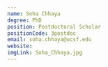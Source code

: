 ```yaml
---
name: Soha Chhaya
degree: PhD
position: Postdoctoral Scholar
positionCode: 3postdoc
email: soha.chhaya@ucsf.edu
website:
imgLink: Soha_Chhaya.jpg
---
```

